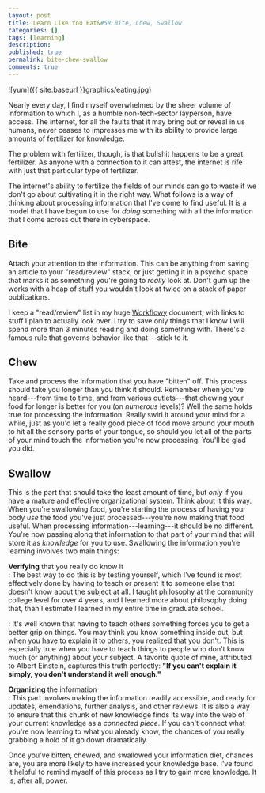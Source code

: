 ```yaml
---
layout: post
title: Learn Like You Eat&#58 Bite, Chew, Swallow
categories: []
tags: [learning]
description:
published: true
permalink: bite-chew-swallow
comments: true
---
```

![yum]({{ site.baseurl }}graphics/eating.jpg)

Nearly every day, I find myself overwhelmed by the sheer volume of information to which I, as a humble non-tech-sector layperson, have access. The internet, for all the faults that it may bring out or reveal in us humans,  never ceases to  impresses me with its ability to provide large amounts of fertilizer for knowledge.

The problem with fertilizer, though, is that bullshit happens to be a great fertilizer. As anyone with a connection to it can attest, the internet is rife with just that particular type of fertilizer.

The internet's ability to fertilize the fields of our minds can go to waste if we don't go about cultivating it in the right way. What follows is a way of thinking about processing information that I've come to find useful. It is a model that I have begun to use for *doing* something with all the information that I come across out there in cyberspace.
<!--more-->

## Bite

Attach your attention to the information. This can be anything from saving an article to your "read/review" stack, or just getting it in a psychic space that marks it as something you're going to *really* look at. Don't gum up the works with a heap of stuff you wouldn't look at twice on a stack of paper publications.

I keep a "read/review" list in my huge [Workflowy](http://workflowy.com) document, with links to stuff I plan to actually look over. I try to save only things that I know I will spend more than 3 minutes reading and doing something with. There's a famous rule that governs behavior like that---stick to it.

## Chew

Take and process the information that you have "bitten" off. This process should take you longer than you think it should. Remember when you've heard---from time to time, and from various outlets---that chewing your food for longer is better for you (on *numerous* levels)? Well the same holds true for processing the information. Really swirl it around your mind for a while, just as you'd let a really good piece of food move around your mouth to hit all the sensory parts of your tongue, so should you let all of the parts of your mind touch the information you're now processing. You'll be glad you did.

## Swallow

This is the part that should take the least amount of time, but *only* if you have a  mature and effective organizational system. Think about it this way. When you're swallowing food, you're starting the process of having your body *use* the food you've just processed---you're now making that food useful. When processing information---learning---it should be no different. You're now passing along that information to that part of your mind that will store it as *knowledge* for you to use. Swallowing the information you're learning involves two main things:

**Verifying** that you really do know it  
:   The best way to do this is by testing yourself, which I've found is most effectively done by having to teach or present it to someone else that doesn't know about the subject at all. I taught philosophy at the community college level for over 4 years, and I learned more about philosophy doing that, than I estimate I learned in my entire time in graduate school.

:   It's well known that having to teach others something forces you to get a better grip on things. You may think you know something inside out, but when you have to explain it to others, you realized that you don't. This is especially true when you have to teach things to people who don't know much (or anything) about your subject. A favorite quote of mine, attributed to Albert Einstein, captures this truth perfectly: **"If you can't explain it simply, you don't understand it well enough."**


**Organizing** the information  
:   This part involves making the information readily accessible, and ready for updates, emendations, further analysis, and other reviews. It is also a way to ensure that this chunk of new knowledge finds its way into the web of your current knowledge as a *connected piece*. If you can't connect what you're now learning to what you already know, the chances of you really grabbing a hold of it go down dramatically.

Once you've bitten, chewed, and swallowed your information diet, chances are, you are more likely to have increased your knowledge base. I've found it helpful to remind myself of this process as I try to gain more knowledge. It is, after all, power.
